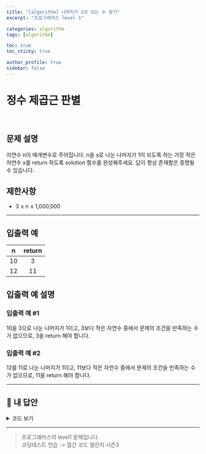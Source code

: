 ```yaml
---
title: "[algorithm] 나머지가 1이 되는 수 찾기"
excerpt: "프로그래머스 level 1"

categories: algorithm
tags: [algorithm]

toc: true
toc_sticky: true

author_profile: true
sidebar: false
---
```


# 정수 제곱근 판별

<br/>

## 문제 설명

자연수 n이 매개변수로 주어집니다. n을 x로 나눈 나머지가 1이 되도록 하는 가장 작은 자연수 x를 return 하도록 solution 함수를 완성해주세요. 답이 항상 존재함은 증명될 수 있습니다.

## 제한사항

- 3 ≤ n ≤ 1,000,000

---

## 입출력 예

|  n  | return |
| :-: | :----: |
| 10  |   3    |
| 12  |   11   |

## 입출력 예 설명

### 입출력 예 #1

10을 3으로 나눈 나머지가 1이고, 3보다 작은 자연수 중에서 문제의 조건을 만족하는 수가 없으므로, 3을 return 해야 합니다.

### 입출력 예 #2

12를 11로 나눈 나머지가 1이고, 11보다 작은 자연수 중에서 문제의 조건을 만족하는 수가 없으므로, 11을 return 해야 합니다.

---

## 🐤 내 답안

<details>
<summary>코드 보기</summary>
<div markdown="1">

```js
function solution(n) {
  for (i = 0; i < n; i++) {
    if (n % i == 1) {
      return i;
      break;
    }
  }
}
```

</div>
</details>

---

> 프로그래머스의 level1 문제입니다.<br />
> 코딩테스트 연습 -> 월간 코드 챌린지 시즌3
